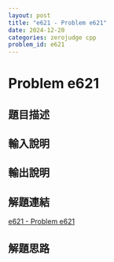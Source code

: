 ```yaml
---
layout: post
title: "e621 - Problem e621"
date: 2024-12-20
categories: zerojudge cpp
problem_id: e621
---
```


# Problem e621

## 題目描述



## 輸入說明



## 輸出說明



## 解題連結

[e621 - Problem e621](https://zerojudge.tw/ShowProblem?problemid=e621)

## 解題思路

